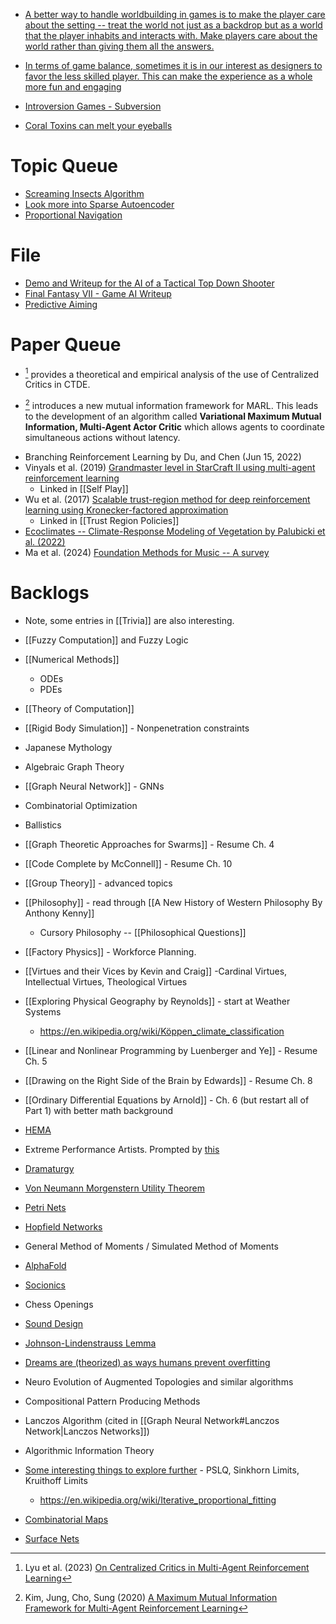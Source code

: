 * [A better way to handle worldbuilding in games is to make the player care about the setting -- treat the world not just as a backdrop but as a world that the player inhabits and interacts with. Make players care about the world rather than giving them all the answers.](https://www.youtube.com/watch?v=bups0ZUQdvc)

* [In terms of game balance, sometimes it is in our interest as designers to favor the less skilled player. This can make the experience as a whole more fun and engaging](https://www.youtube.com/watch?v=Fs2drSTqd-0)
 
* [Introversion Games - Subversion](https://www.youtube.com/watch?v=1giu6sMnAxY)

* [Coral Toxins can melt your eyeballs](https://www.youtube.com/watch?v=0IqXlhaGJm4)
# Topic Queue
* [Screaming Insects Algorithm](https://www.youtube.com/watch?v=Yu7sF9rcVJY)
* [Look more into Sparse Autoencoder](https://www.youtube.com/watch?v=9-Jl0dxWQs8)
* [Proportional Navigation](https://en.wikipedia.org/wiki/Proportional_navigation)

# File
* [Demo and Writeup for the AI of a Tactical Top Down Shooter](https://www.gamedev.net/blogs/entry/2267533-close-quarters-development-realistic-combat-ai-part-i/)
* [Final Fantasy VII - Game AI Writeup](https://gamefaqs.gamespot.com/ps/197341-final-fantasy-vii/faqs/31903)
* [Predictive Aiming](https://yal.cc/simplest-possible-predictive-aiming/)



# Paper Queue
* [^lyu_2023] provides a theoretical and empirical analysis of the use of Centralized Critics in CTDE.

[^Lyu_2023]: Lyu et al. (2023) [On Centralized Critics in Multi-Agent Reinforcement Learning](https://dl.acm.org/doi/pdf/10.1613/jair.1.14386) 

* [^Kim_2023]   introduces a new mutual information framework for MARL. This leads to the development of an algorithm called **Variational Maximum Mutual Information, Multi-Agent Actor Critic** which allows agents to coordinate simultaneous actions without latency. 

[^Kim_2023]: Kim, Jung, Cho, Sung (2020) [A Maximum Mutual Information Framework for Multi-Agent Reinforcement Learning](https://arxiv.org/pdf/2006.02732)

* Branching Reinforcement Learning by Du, and Chen (Jun 15, 2022) 
* Vinyals et al. (2019) [Grandmaster level in StarCraft II using multi-agent reinforcement learning](https://www.seas.upenn.edu/~cis520/papers/RL_for_starcraft.pdf) 
	* Linked in [[Self Play]]
* Wu et al. (2017) [Scalable trust-region method for deep reinforcement learning using Kronecker-factored approximation](https://arxiv.org/pdf/1708.05144.pdf)
	* Linked in [[Trust Region Policies]]
* [Ecoclimates -- Climate-Response Modeling of Vegetation by Palubicki et al. (2022)](https://storage.googleapis.com/pirk.io/papers/Palubicki.etal-2022-Ecoclimates.pdf)
* Ma et al. (2024) [Foundation Methods for Music -- A survey](https://arxiv.org/pdf/2408.14340v2)

# Backlogs
* Note, some entries in [[Trivia]] are also interesting.

* [[Fuzzy Computation]] and Fuzzy Logic
* [[Numerical Methods]] 
	* ODEs
	* PDEs
* [[Theory of Computation]]
* [[Rigid Body Simulation]] - Nonpenetration constraints
* Japanese Mythology
* Algebraic Graph Theory
* [[Graph Neural Network]] - GNNs
* Combinatorial Optimization
* Ballistics
* [[Graph Theoretic Approaches for Swarms]] - Resume Ch. 4
* [[Code Complete by McConnell]] - Resume Ch. 10
* [[Group Theory]] - advanced topics
* [[Philosophy]] - read through [[A New History of Western Philosophy  By Anthony Kenny]] 
	* Cursory Philosophy -- [[Philosophical Questions]]

* [[Factory Physics]] - Workforce Planning.
* [[Virtues and their Vices by Kevin and Craig]]  -Cardinal Virtues, Intellectual Virtues, Theological Virtues
* [[Exploring Physical Geography by Reynolds]] - start at Weather Systems
	* https://en.wikipedia.org/wiki/Köppen_climate_classification
* [[Linear and Nonlinear Programming by Luenberger and Ye]] - Resume Ch. 5
* [[Drawing on the Right Side of the Brain by Edwards]] - Resume Ch. 8
* [[Ordinary Differential Equations by Arnold]] - Ch. 6 (but restart all of Part 1) with better math background

* [HEMA](https://wiktenauer.com/wiki/Main_Page)
* Extreme Performance Artists. Prompted by [this](https://www.youtube.com/watch?v=GrBZuCQAPAw) 
* [Dramaturgy](https://en.wikipedia.org/wiki/Dramaturgy_(sociology))
* [Von Neumann Morgenstern Utility Theorem](https://en.wikipedia.org/wiki/Von_Neumann–Morgenstern_utility_theorem)
* [Petri Nets](https://en.wikipedia.org/wiki/Petri_net#:~:text=A%20Petri%20net%2C%20also%20known,of%20elements%3A%20places%20and%20transitions.)
* [Hopfield Networks](https://www.youtube.com/watch?v=1WPJdAW-sFo&list=WL&index=15)
* General Method of Moments / Simulated Method of Moments
* [AlphaFold](https://en.wikipedia.org/wiki/AlphaFold)
* [Socionics](https://en.wikipedia.org/wiki/Socionics)
* Chess Openings
* [Sound Design](https://www.youtube.com/watch?v=_J56n496u6k)
* [Johnson-Lindenstrauss Lemma](https://en.wikipedia.org/wiki/Johnson–Lindenstrauss_lemma)
* [Dreams are (theorized) as ways humans prevent overfitting](https://www.sciencedirect.com/science/article/pii/S2666389921000945)
* Neuro Evolution of Augmented Topologies and similar algorithms
* Compositional Pattern Producing Methods
* Lanczos Algorithm (cited in [[Graph Neural Network#Lanczos Network|Lanczos Networks]])
* Algorithmic Information Theory
* [Some interesting things to explore further](https://www.youtube.com/watch?v=-uIwboK4nwE) - PSLQ, Sinkhorn Limits, Kruithoff Limits
	* https://en.wikipedia.org/wiki/Iterative_proportional_fitting 
* [Combinatorial Maps](https://en.wikipedia.org/wiki/Combinatorial_map)
* [Surface Nets](https://bonsairobo.medium.com/smooth-voxel-mapping-a-technical-deep-dive-on-real-time-surface-nets-and-texturing-ef06d0f8ca14)
